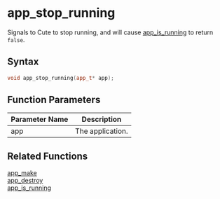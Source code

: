 # app_stop_running

Signals to Cute to stop running, and will cause [app_is_running](https://github.com/RandyGaul/cute_framework/blob/master/doc/cute/app_is_running.md) to return `false`.

## Syntax

```cpp
void app_stop_running(app_t* app);
```

## Function Parameters

Parameter Name | Description
--- | ---
app | The application.

## Related Functions

[app_make](https://github.com/RandyGaul/cute_framework/blob/master/doc/app/app_make.md)  
[app_destroy](https://github.com/RandyGaul/cute_framework/blob/master/doc/app/app_destroy.md)  
[app_is_running](https://github.com/RandyGaul/cute_framework/blob/master/doc/app/app_is_running.md)  
